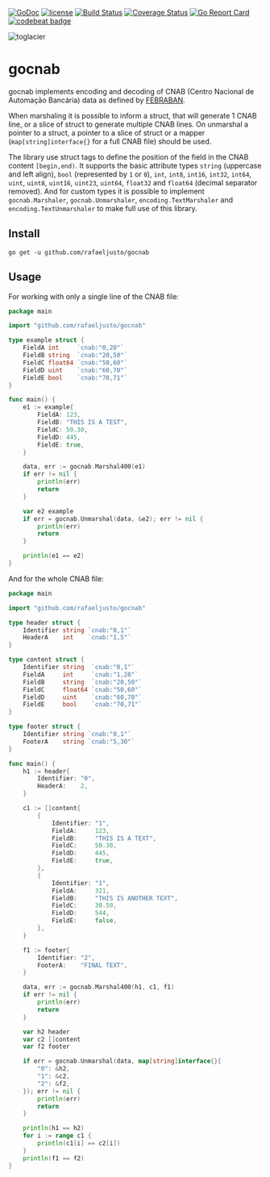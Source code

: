 [![GoDoc](https://godoc.org/github.com/rafaeljusto/gocnab?status.png)](https://godoc.org/github.com/rafaeljusto/gocnab)
[![license](http://img.shields.io/badge/license-MIT-blue.svg)](https://raw.githubusercontent.com/rafaeljusto/gocnab/master/LICENSE)
[![Build Status](https://travis-ci.org/rafaeljusto/gocnab.svg?branch=master)](https://travis-ci.org/rafaeljusto/gocnab)
[![Coverage Status](https://coveralls.io/repos/github/rafaeljusto/gocnab/badge.svg?branch=master)](https://coveralls.io/github/rafaeljusto/gocnab?branch=master)
[![Go Report Card](https://goreportcard.com/badge/github.com/rafaeljusto/gocnab)](https://goreportcard.com/report/github.com/rafaeljusto/gocnab)
[![codebeat badge](https://codebeat.co/badges/b3a4c784-49db-4e3f-81f7-c35f4e35f70a)](https://codebeat.co/projects/github-com-rafaeljusto-gocnab-master)

![toglacier](https://raw.githubusercontent.com/rafaeljusto/gocnab/master/gocnab.png)

# gocnab

gocnab implements encoding and decoding of CNAB (Centro Nacional de Automação
Bancária) data as defined by [FEBRABAN](https://www.febraban.org.br/).

When marshaling it is possible to inform a struct, that will generate 1 CNAB
line, or a slice of struct to generate multiple CNAB lines. On unmarshal a
pointer to a struct, a pointer to a slice of struct or a mapper
(`map[string]interface{}` for a full CNAB file) should be used.

The library use struct tags to define the position of the field in the CNAB
content `[begin,end)`. It supports the basic attribute types `string` (uppercase
and left align), `bool` (represented by `1` or `0`), `int`, `int8`, `int16`,
`int32`, `int64`, `uint`, `uint8`, `uint16`, `uint23`, `uint64`, `float32` and
`float64` (decimal separator removed). And for custom types it is possible to
implement `gocnab.Marshaler`, `gocnab.Unmarshaler`, `encoding.TextMarshaler` and
`encoding.TextUnmarshaler` to make full use of this library.

## Install

```
go get -u github.com/rafaeljusto/gocnab
```

## Usage

For working with only a single line of the CNAB file:

```go
package main

import "github.com/rafaeljusto/gocnab"

type example struct {
	FieldA int     `cnab:"0,20"`
	FieldB string  `cnab:"20,50"`
	FieldC float64 `cnab:"50,60"`
	FieldD uint    `cnab:"60,70"`
	FieldE bool    `cnab:"70,71"`
}

func main() {
	e1 := example{
		FieldA: 123,
		FieldB: "THIS IS A TEST",
		FieldC: 50.30,
		FieldD: 445,
		FieldE: true,
	}

	data, err := gocnab.Marshal400(e1)
	if err != nil {
		println(err)
		return
	}

	var e2 example
	if err = gocnab.Unmarshal(data, &e2); err != nil {
		println(err)
		return
	}

	println(e1 == e2)
}
```

And for the whole CNAB file:

```go
package main

import "github.com/rafaeljusto/gocnab"

type header struct {
	Identifier string `cnab:"0,1"`
	HeaderA    int    `cnab:"1,5"`
}

type content struct {
	Identifier string  `cnab:"0,1"`
	FieldA     int     `cnab:"1,20"`
	FieldB     string  `cnab:"20,50"`
	FieldC     float64 `cnab:"50,60"`
	FieldD     uint    `cnab:"60,70"`
	FieldE     bool    `cnab:"70,71"`
}

type footer struct {
	Identifier string `cnab:"0,1"`
	FooterA    string `cnab:"5,30"`
}

func main() {
	h1 := header{
		Identifier: "0",
		HeaderA:    2,
	}

	c1 := []content{
		{
			Identifier: "1",
			FieldA:     123,
			FieldB:     "THIS IS A TEXT",
			FieldC:     50.30,
			FieldD:     445,
			FieldE:     true,
		},
		{
			Identifier: "1",
			FieldA:     321,
			FieldB:     "THIS IS ANOTHER TEXT",
			FieldC:     30.50,
			FieldD:     544,
			FieldE:     false,
		},
	}

	f1 := footer{
		Identifier: "2",
		FooterA:    "FINAL TEXT",
	}

	data, err := gocnab.Marshal400(h1, c1, f1)
	if err != nil {
		println(err)
		return
	}

	var h2 header
	var c2 []content
	var f2 footer

	if err = gocnab.Unmarshal(data, map[string]interface{}{
		"0": &h2,
		"1": &c2,
		"2": &f2,
	}); err != nil {
		println(err)
		return
	}

	println(h1 == h2)
	for i := range c1 {
		println(c1[i] == c2[i])
	}
	println(f1 == f2)
}
```